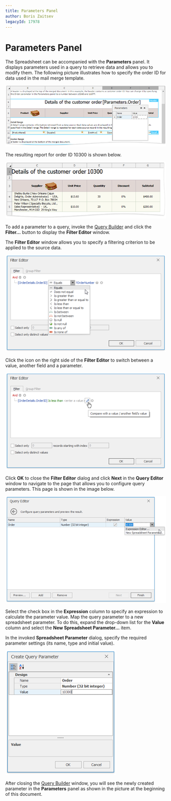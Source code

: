```yaml
---
title: Parameters Panel
author: Boris Zaitsev
legacyId: 17978
---
```

# Parameters Panel
The Spreadsheet can be accompanied with the **Parameters** panel. It displays parameters used in a query to retrieve data and allows you to modify them. The following picture illustrates how to specify the order ID for data used in the mail merge template.

![SpreadsheetControl_MailMerge_ParametersPanel](../../../images/img25262.png)

The resulting report for order ID 10300 is shown below.

![SpreadsheetControl_MailMerge_ParametersResult](../../../images/img25269.png)

To add a parameter to a query, invoke the [Query Builder](query-builder.md) and click the **Filter...** button to display the **Filter Editor** window.

The **Filter Editor** window allows you to specify a filtering criterion to be applied to the source data.

![SpreadsheetControl_MailMerge_FilterEditor-Condition](../../../images/img25623.png)

Click the icon on the right side of the **Filter Editor** to switch between a value, another field and a parameter.

![SpreadsheetControl_MailMerge_FilterEditor-Value](../../../images/img25624.png)

Click **OK** to close the **Filter Editor** dialog and click **Next** in the **Query Editor** window to navigate to the page that allows you to configure query parameters. This page is shown in the image below.

![SpreadsheetControl_MailMerge_ParametersQueryEditor02](../../../images/img25264.png)

Select the check box in the **Expression** column to specify an expression to calculate the parameter value. Map the query parameter to a new spreadsheet parameter. To do this, expand the drop-down list for the **Value** column and select the **New Spreadsheet Parameter...** item.

In the invoked **Spreadsheet Parameter** dialog, specify the required parameter settings (its name, type and initial value).

![SpreadsheetControl_MailMerge_NewSpreadsheetParameter](../../../images/img25629.png)

After closing the [Query Builder](query-builder.md) window, you will see the newly created parameter in the **Parameters** panel as shown in the picture at the beginning of this document.